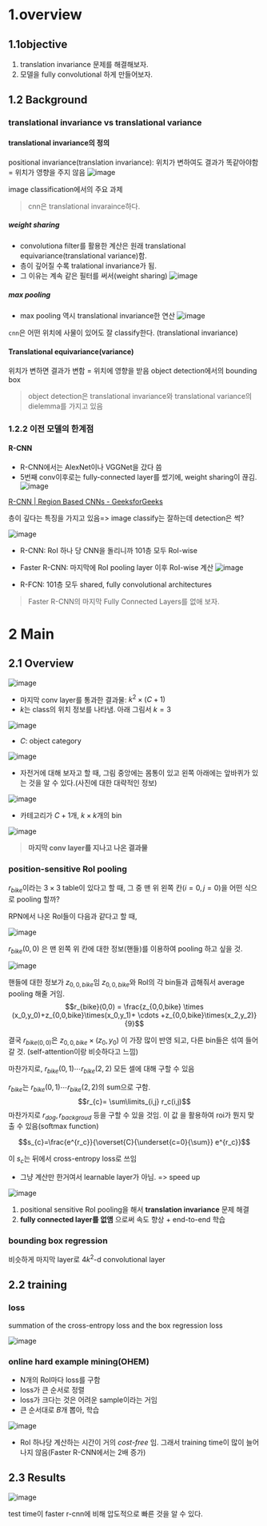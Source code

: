 
# 1.overview

## 1.1objective
1. translation invariance 문제를 해결해보자.
2. 모델을 fully convolutional 하게 만들어보자.

## 1.2 Background

### translational invariance vs translational variance
#### translational invariance의 정의

positional invariance(translation invariance): 위치가 변하여도 결과가 똑같아야함
= 위치가 영향을 주지 않음
![image](https://github.com/ownvoy/DeepSync/assets/96481582/ea1a1ece-882c-4156-8e4c-ffb50d2a800b)

image classification에서의 주요 과제

> cnn은 translational invaraince하다.
##### weight sharing

- convolutiona filter를 활용한 계산은  원래 translational equivariance(translational variance)함. 
- 층이 깊어질 수록 tralational invariance가 됨. 
- 그 이유는 계속 같은 필터를 써서(weight sharing)
![image](https://github.com/ownvoy/DeepSync/assets/96481582/218e5479-1ad5-4dcf-a9f1-40eacf09da62)


##### max pooling
- max pooling 역시 translational invariance한 연산
![image](https://github.com/ownvoy/DeepSync/assets/96481582/474ff53e-ff66-48d0-9007-722c0beeaa70)


`cnn`은 어떤 위치에 사물이 있어도 잘 classify한다. (translational invariance)
#### Translational equivariance(variance)

위치가 변하면 결과가 변함
= 위치에 영향을 받음
object detection에서의 bounding box

> object detection은 translational invariance와 translational variance의 dielemma를 가지고 있음

### 1.2.2 이전 모델의 한계점

#### R-CNN
- R-CNN에서는 AlexNet이나 VGGNet을 갔다 씀
- 5번째 conv이후로는 fully-connected layer를 썼기에, weight sharing이 끊김.
![image](https://github.com/ownvoy/DeepSync/assets/96481582/f35d6f12-ab95-468b-a5f0-ea5a17e31da5)

[R-CNN | Region Based CNNs - GeeksforGeeks](https://www.geeksforgeeks.org/r-cnn-region-based-cnns/)

층이 깊다는 특징을 가지고 있음=> image classify는 잘하는데 detection은 썩?


![image](https://github.com/ownvoy/DeepSync/assets/96481582/6727f93a-00fb-4663-b8dd-da21567b263b)
- R-CNN: RoI 하나 당 CNN을 돌리니까 101층 모두 RoI-wise
- Faster R-CNN: 마지막에 RoI pooling layer 이후 RoI-wise 계산
![image](https://github.com/ownvoy/DeepSync/assets/96481582/79c3b274-263d-40bf-a686-ba8d517868d9)

- R-FCN: 101층 모두 shared, fully convolutional architectures
> Faster R-CNN의 마지막 Fully Connected Layers를 없애 보자.

# 2 Main

## 2.1 Overview
![image](https://github.com/ownvoy/DeepSync/assets/96481582/86308dbc-8c17-4022-9e59-48f50223648d)

- 마지막 conv layer를 통과한 결과물: $k^{2}\times(C+1)$
- $k$는 class의 위치 정보를 나타냄. 아래 그림서 $k=3$
  
![image](https://github.com/ownvoy/DeepSync/assets/96481582/8fb94ff0-cb32-418f-9830-62076db9ac38)

- $C$: object category

![image](https://github.com/ownvoy/DeepSync/assets/96481582/748598ca-764c-417d-993b-433396814f1f)

- 자전거에 대해 보자고 할 때, 그림 중앙에는 몸통이 있고 왼쪽 아래에는 앞바퀴가 있는 것을 알 수 있다.(사진에 대한 대략적인 정보)

![image](https://github.com/ownvoy/DeepSync/assets/96481582/939a874f-d1e8-4929-a4b1-c536b5e54fc9)

- 카테고리가 $C+1$개, $k\times k$개의 bin

![image](https://github.com/ownvoy/DeepSync/assets/96481582/6aea6550-1a71-43c3-bb9b-26f7ccd693f2)

> __마지막 conv layer를 지나고 나온 결과물__

### position-sensitive RoI pooling

$r_{bike}$이라는 $3\times3$ table이 있다고 할 때, 그 중 맨 위 왼쪽 칸($i=0,j=0$)을 어떤 식으로 pooling 할까?

RPN에서 나온 RoI들이 다음과 같다고 할 때,

![image](https://github.com/ownvoy/DeepSync/assets/96481582/56ea4969-e08a-409e-ba67-a07172c75d05)

$r_{bike}(0,0)$ 은 맨 왼쪽 위 칸에 대한 정보(핸들)를 이용하여 pooling 하고 싶을 것.

![image](https://github.com/ownvoy/DeepSync/assets/96481582/9d5dab84-207b-447a-8f74-4b18e145cb45)

핸들에 대한 정보가 $z_{0,0,bike}$임
$z_{0,0,bike}$와 RoI의 각 bin들과 곱해줘서 average pooling 해줄 거임.
$$r_{bike}(0,0) = \frac{z_{0,0,bike} \times (x_0,y_0)+z_{0,0,bike}\times(x_0,y_1)+ \cdots +z_{0,0,bike}\times(x_2,y_2)}{9}$$

결국 $r_{bike(0,0)}$은 $z_{0,0,bike} \times (z_0,y_0)$ 이 가장 많이 반영 되고, 다른 bin들은 섞여 들어갈 것. (self-attention이랑 비슷하다고 느낌)

마찬가지로, $r_{bike}(0,1)\cdots r_{bike}(2,2)$ 모든 셀에 대해 구할 수 있음

$r_{bike}$는 $r_{bike}(0,1)\cdots r_{bike}(2,2)$의 sum으로 구함.
$$r_{c}= \sum\limits_{i,j} r_c(i,j)$$
마찬가지로 $r_{dog},  r_{backgroud}$ 등을 구할 수 있을 것임.
이 값 을 활용하여 roi가 뭔지 맞출 수 있음(softmax function)

$$s_{c}=\frac{e^{r_c}}{\overset{C}{\underset{c=0}{\sum}} e^{r_c}}$$

이 $s_c$는 뒤에서 cross-entropy loss로 쓰임

- 그냥 계산만 한거여서 learnable layer가 아님. => speed up

![image](https://github.com/ownvoy/DeepSync/assets/96481582/f01d3c9c-8791-4c8e-b713-b1f889d07eba)


1. positional sensitive RoI pooling을 해서 __translation invariance__ 문제 해결
2. __fully connected layer를 없앰__ 으로써 속도 향상 + end-to-end 학습


### bounding box regression 
비슷하게 마지막 layer로 $4k^2$-d convolutional layer

## 2.2 training

### loss

summation of the cross-entropy loss and the box regression loss

![image](https://github.com/ownvoy/DeepSync/assets/96481582/fc5ea835-8845-417b-8637-5bfa571a54ff)


### online hard example mining(OHEM)

- N개의 RoI마다 loss를 구함 
- loss가 큰 순서로 정렬
- loss가 크다는 것은 어려운 sample이라는 거임
- 큰 순서대로 $B$개 뽑아, 학습

![image](https://github.com/ownvoy/DeepSync/assets/96481582/dd72e7ad-307f-437d-888f-840cec1b7761)

- RoI 하나당 계산하는 시간이 거의 _cost-free_ 임. 그래서 training time이 많이 늘어나지 않음(Faster R-CNN에서는 2배 증가)

## 2.3 Results

![image](https://github.com/ownvoy/DeepSync/assets/96481582/9c8e4df0-92a7-43ef-997d-ea3371d9c6f1)

test time이 faster r-cnn에 비해 압도적으로 빠른 것을 알 수 있다.

